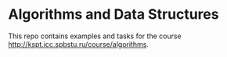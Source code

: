 # Algorithms and Data Structures

This repo contains examples and tasks for the course http://kspt.icc.spbstu.ru/course/algorithms.
